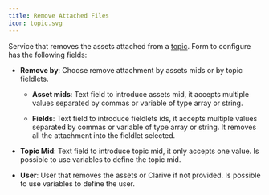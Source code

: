 ```yaml
---
title: Remove Attached Files
icon: topic.svg
---
```


Service that removes the assets attached from a [topic](concepts/topic). Form to configure has the following fields:

* **Remove by**: Choose remove attachment by assets mids or by topic fieldlets.

	* **Asset mids**: Text field to introduce assets mid, it accepts multiple values separated by commas or variable of type array or string.

	* **Fields**: Text field to introduce fieldlets ids, it accepts multiple values separated by commas or variable of type array or string. 
		It removes all the attachment into the fieldlet selected.

* **Topic Mid**: Text field to introduce topic mid, it only accepts one value. Is possible to use variables to define the topic mid.

* **User**: User that removes the assets or Clarive if not provided. Is possible to use variables to define the user.
